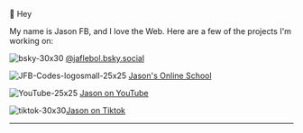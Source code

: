 👋 Hey

My name is Jason FB, and I love the Web. Here are a few of the projects I'm working on:

![bsky-30x30](https://github.com/user-attachments/assets/e1fe1656-c377-4a29-94af-5fe0aef4e39e) [@jaflebol.bsky.social](https://bsky.app/profile/jaflebol.bsky.social)

![JFB-Codes-logosmall-25x25](https://github.com/jasonfb/jasonfb/assets/59002/9ae03eb9-6e9e-446a-8302-cc3fd372769c) [Jason's Online School](https://school.jfbcodes.com)

![YouTube-25x25](https://user-images.githubusercontent.com/59002/146845531-91203086-a115-4898-935b-d59adb2b8b1a.png) 
[Jason on YouTube](https://www.youtube.com/channel/UCQc0S94urfhKnmN6Iy248Tg) 

![tiktok-30x30](https://github.com/user-attachments/assets/7d392cdf-cd0a-4cb4-92b7-6ec16f3b0436)[Jason on Tiktok](https://www.tiktok.com/@jfbcodes/)

---



